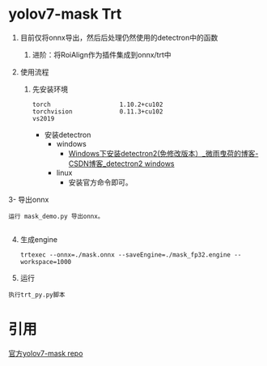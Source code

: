 # yolov7-mask Trt

1. 目前仅将onnx导出，然后后处理仍然使用的detectron中的函数
   
   1. 进阶：将RoiAlign作为插件集成到onnx/trt中

2. 使用流程
   
   1. 先安装环境
      
      ```
      torch                   1.10.2+cu102
      torchvision             0.11.3+cu102
      vs2019
      ```
      - 安装detectron
        - windows
          - [Windows下安装detectron2(免修改版本）_微雨曳荷的博客-CSDN博客_detectron2 windows](https://blog.csdn.net/weixin_44226805/article/details/126017177)
        - linux
          - 安装官方命令即可。

3- 导出onnx
   
   ```
   运行 mask_demo.py 导出onnx。
      
   ```

4. 生成engine
   
   ```
   trtexec --onnx=./mask.onnx --saveEngine=./mask_fp32.engine --workspace=1000
   ```

5. 运行

```
执行trt_py.py脚本
```



# 引用

[官方yolov7-mask repo](https://github.com/TexasInstruments/edgeai-yolov5/tree/yolo-pose)

</details>
